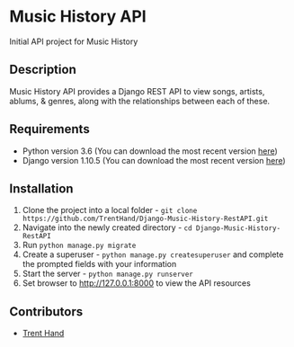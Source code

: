 # Music History API
Initial API project for Music History

## Description
Music History API provides a Django REST API to view songs, artists, ablums, & genres, along with the relationships between each of these.

## Requirements
* Python version 3.6 (You can download the most recent version [here](https://www.python.org/downloads/))
* Django version 1.10.5 (You can download the most recent version [here](https://www.djangoproject.com/download/))


## Installation

1. Clone the project into a local folder - `git clone https://github.com/TrentHand/Django-Music-History-RestAPI.git`
2. Navigate into the newly created directory - `cd Django-Music-History-RestAPI`
3. Run `python manage.py migrate`
4. Create a superuser - `python manage.py createsuperuser` and complete the prompted fields with your information
5. Start the server - `python manage.py runserver`
6. Set browser to http://127.0.0.1:8000 to view the API resources


## Contributors
* [Trent Hand](https://github.com/trenthand)
